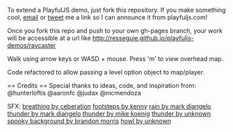 To extend a PlayfulJS demo, just fork this repository.
If you make something cool,
[email](mailto:hunter@hunterloftis.com) or [tweet](http://twitter.com/hunterloftis)
me a link so I can announce it from playfuljs.com!

Once you fork this repo and push to your own gh-pages branch,
your work will be accessible at a url like
http://resseguie.github.io/playfuljs-demos/raycaster

Walk using arrow keys or WASD + mouse. Press 'm' to view overhead map.

Code refactored to allow passing a level option object to map/player.

== Credits ==
Special thanks to ideas, code, and inspiration from:
@hunterloftis
@aaronfc
@judax
@nicmendoza

SFX:
[breathing by ceberation](http://www.freesound.org/people/ceberation/sounds/235519/)
[footsteps by kenny](http://www.kenney.nl/)
[rain by mark diangelo](http://soundbible.com/2065-Rain-Inside-House.html)
[thunder by mark diangelo](http://soundbible.com/1905-Thunder-02.html)
[thunder by mike koenig](http://soundbible.com/907-Distant-Thunder.html)
[thunder by unknown](http://soundbible.com/302-Thunder-Clap.html)
[spooky background by brandon morris](http://opengameart.org/content/creepy-forest-f)
[howl by unknown](http://soundbible.com/130-Werewolf-Howl.html)